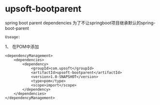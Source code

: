 # upsoft-bootparent
spring boot parent dependencies 为了不让springboot项目继承默认的spring-boot-parent
  

`Useage:`
  

 1、 在POM中添加
 
    <dependencyManagement>
        <dependencies>
            <dependency>
                <groupId>com.upsoft</groupId>
                <artifactId>upsoft-bootparent</artifactId>
                <version>1.0-SNAPSHOT</version>
                <type>pom</type>
                <scope>import</scope>
            </dependency>
        </dependencies>
    </dependencyManagement>

   


